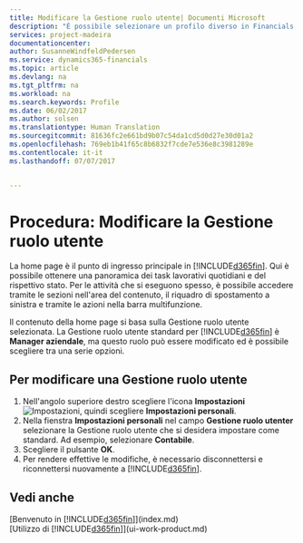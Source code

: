 ```yaml
---
title: Modificare la Gestione ruolo utente| Documenti Microsoft
description: "È possibile selezionare un profilo diverso in Financials per modificare gli elementi visualizzati nella Home page."
services: project-madeira
documentationcenter: 
author: SusanneWindfeldPedersen
ms.service: dynamics365-financials
ms.topic: article
ms.devlang: na
ms.tgt_pltfrm: na
ms.workload: na
ms.search.keywords: Profile
ms.date: 06/02/2017
ms.author: solsen
ms.translationtype: Human Translation
ms.sourcegitcommit: 81636fc2e661bd9b07c54da1cd5d0d27e30d01a2
ms.openlocfilehash: 769eb1b41f65c8b6832f7cde7e536e8c3981289e
ms.contentlocale: it-it
ms.lasthandoff: 07/07/2017


---
```

# <a name="how-to-change-the-role-center"></a>Procedura: Modificare la Gestione ruolo utente
La home page è il punto di ingresso principale in [!INCLUDE[d365fin](includes/d365fin_md.md)]. Qui è possibile ottenere una panoramica dei task lavorativi quotidiani e del rispettivo stato. Per le attività che si eseguono spesso, è possibile accedere tramite le sezioni nell'area del contenuto, il riquadro di spostamento a sinistra e tramite le azioni nella barra multifunzione.

Il contenuto della home page si basa sulla Gestione ruolo utente selezionata. La Gestione ruolo utente standard per [!INCLUDE[d365fin](includes/d365fin_md.md)] è **Manager aziendale**, ma questo ruolo può essere modificato ed è possibile scegliere tra una serie opzioni.

## <a name="to-change-role-center"></a>Per modificare una Gestione ruolo utente
1. Nell'angolo superiore destro scegliere l'icona **Impostazioni** ![Impostazioni](media/ui-experience/settings_icon_small.png "icona Impostazioni per Gestione ruolo utente"), quindi scegliere **Impostazioni personali**.
2. Nella fienstra **Impostazioni personali** nel campo **Gestione ruolo utenter** selezionare la Gestione ruolo utente che si desidera impostare come standard. Ad esempio, selezionare **Contabile**.
3. Scegliere il pulsante **OK**.
4. Per rendere effettive le modifiche, è necessario disconnettersi e riconnettersi nuovamente a [!INCLUDE[d365fin](includes/d365fin_md.md)].

## <a name="see-also"></a>Vedi anche
[Benvenuto in [!INCLUDE[d365fin](includes/d365fin_md.md)]](index.md)  
[Utilizzo di [!INCLUDE[d365fin](includes/d365fin_md.md)]](ui-work-product.md)  

